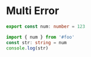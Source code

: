 # Multi Error

```ts foo
export const num: number = 123
```

```ts main
import { num } from '#foo'
const str: string = num
console.log(str)
```
